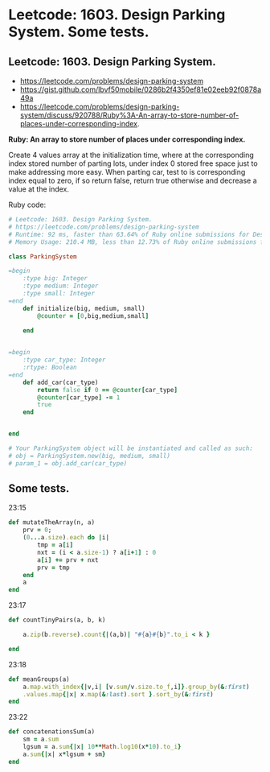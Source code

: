 # Leetcode: 1603. Design Parking System. Some tests.


## Leetcode: 1603. Design Parking System.

- https://leetcode.com/problems/design-parking-system
- https://gist.github.com/lbvf50mobile/0286b2f4350ef81e02eeb92f0878a49a
- https://leetcode.com/problems/design-parking-system/discuss/920788/Ruby%3A-An-array-to-store-number-of-places-under-corresponding-index.

**Ruby: An array to store number of places under corresponding index.**

Create 4 values array at the initialization time, where at the corresponding index stored number of parting lots, under index 0 stored free space just to make addressing more easy. When parting car, test to is corresponding index equal to zero, if so return false, return true otherwise and decrease a value at the index.

Ruby code:
```Ruby
# Leetcode: 1603. Design Parking System.
# https://leetcode.com/problems/design-parking-system
# Runtime: 92 ms, faster than 63.64% of Ruby online submissions for Design Parking System.
# Memory Usage: 210.4 MB, less than 12.73% of Ruby online submissions for Design Parking System.

class ParkingSystem

=begin
    :type big: Integer
    :type medium: Integer
    :type small: Integer
=end
    def initialize(big, medium, small)
        @counter = [0,big,medium,small]
        
    end


=begin
    :type car_type: Integer
    :rtype: Boolean
=end
    def add_car(car_type)
        return false if 0 == @counter[car_type]
        @counter[car_type] -= 1
        true
    end


end

# Your ParkingSystem object will be instantiated and called as such:
# obj = ParkingSystem.new(big, medium, small)
# param_1 = obj.add_car(car_type)
```

## Some tests.


23:15
```Ruby
def mutateTheArray(n, a)
    prv = 0;
    (0...a.size).each do |i|
        tmp = a[i]
        nxt = (i < a.size-1) ? a[i+1] : 0
        a[i] += prv + nxt
        prv = tmp
    end
    a
end

```
23:17
```Ruby
def countTinyPairs(a, b, k)

    a.zip(b.reverse).count{|(a,b)| "#{a}#{b}".to_i < k }

end
```
23:18
```Ruby
def meanGroups(a)
    a.map.with_index{|v,i| [v.sum/v.size.to_f,i]}.group_by(&:first)
    .values.map{|x| x.map(&:last).sort }.sort_by(&:first)
end

```
23:22
```Ruby
def concatenationsSum(a)
    sm = a.sum
    lgsum = a.sum{|x| 10**Math.log10(x*10).to_i}
    a.sum{|x| x*lgsum + sm}
end
```